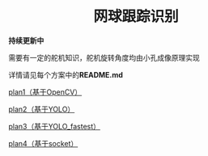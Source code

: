 <!--
 * @Description: 网球跟踪识别
 * @Author: shadow221213
 * @Date: 2023-06-11 22:23:28
 * @LastEditTime: 2023-10-06 18:09:54
-->
# <div align="center">网球跟踪识别</div>

**持续更新中**

需要有一定的舵机知识，舵机旋转角度均由小孔成像原理实现

详情请见每个方案中的**README.md**


[plan1（基于OpenCV）](./plan1/README.md)

[plan2（基于YOLO）](./plan2/README.md)

[plan3（基于YOLO_fastest）](./plan3/README.md)

[plan4（基于socket）](./plan4/README.md)